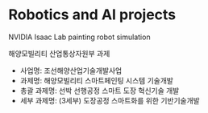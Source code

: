 # Robotics and AI projects
NVIDIA Isaac Lab painting robot simulation

해양모빌리티 산업통상자원부 과제
- 사업명: 조선해양산업기술개발사업 
- 과제명: 해양모빌리티 스마트페인팅 시스템 기술개발 
- 총괄 과제명: 선박 선행공정 스마트 도장 혁신기술 개발
- 세부 과제명: (3세부) 도장공정 스마트화를 위한 기반기술개발


